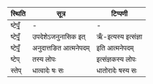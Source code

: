 | स्थिति | सूत्र | टिप्पणी |
| ----- | ------- | ------ |
| ष्टेपृँ॒ | - | - |
| ष्टेपृँ॒ | उपदेशेऽजनुनासिक इत् | ऋँ-इत्यस्य इत्संज्ञा |
| ष्टेपृँ॒ | अनुदात्तङित आत्मनेपदम् | इति आत्मनेपदम् |
| ष्टेप् | तस्य लोपः | इत्संज्ञकस्य लोपः |
| स्तेप् | धात्वादेः षः सः | धातोरादेः षस्य सः |
